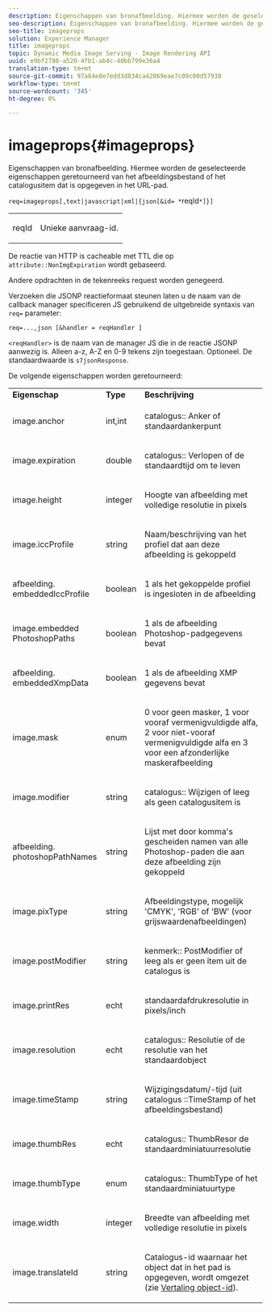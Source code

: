 ```yaml
---
description: Eigenschappen van bronafbeelding. Hiermee worden de geselecteerde eigenschappen geretourneerd van het afbeeldingsbestand of het catalogusitem dat is opgegeven in het URL-pad.
seo-description: Eigenschappen van bronafbeelding. Hiermee worden de geselecteerde eigenschappen geretourneerd van het afbeeldingsbestand of het catalogusitem dat is opgegeven in het URL-pad.
seo-title: imageprops
solution: Experience Manager
title: imageprops
topic: Dynamic Media Image Serving - Image Rendering API
uuid: e9bf2780-a520-4fb1-ab4c-40bb799e36a4
translation-type: tm+mt
source-git-commit: 97a84e8e7edd3d834ca42069eae7c09c00d57938
workflow-type: tm+mt
source-wordcount: '345'
ht-degree: 0%

---
```



# imageprops{#imageprops}

Eigenschappen van bronafbeelding. Hiermee worden de geselecteerde eigenschappen geretourneerd van het afbeeldingsbestand of het catalogusitem dat is opgegeven in het URL-pad.

`req=imageprops[,text|javascript|xml|{json[&id= *`reqId`*]}]`

<table id="simpletable_8E03127D50444CA7878A6B08E866EE2E"> 
 <tr class="strow"> 
  <td class="stentry"> <p><span class="codeph"><span class="varname"> reqId</span></span> </p> </td> 
  <td class="stentry"> <p>Unieke aanvraag-id. </p></td> 
 </tr> 
</table>

De reactie van HTTP is cacheable met TTL die op `attribute::NonImgExpiration` wordt gebaseerd.

Andere opdrachten in de tekenreeks request worden genegeerd.

Verzoeken die JSONP reactieformaat steunen laten u de naam van de callback manager specificeren JS gebruikend de uitgebreide syntaxis van `req=` parameter:

`req=...,json [&handler = reqHandler ]`

`<reqHandler>` is de naam van de manager JS die in de reactie JSONP aanwezig is. Alleen a-z, A-Z en 0-9 tekens zijn toegestaan. Optioneel. De standaardwaarde is `s7jsonResponse`.

De volgende eigenschappen worden geretourneerd:

<table id="table_5F289E2E21594A5598DF98E65DEDDFA0"> 
 <tbody> 
  <tr> 
   <td> <b> Eigenschap</b> </td> 
   <td> <b> Type</b> </td> 
   <td> <b> Beschrijving</b> </td> 
  </tr> 
  <tr> 
   <td> <p> <span class="codeph"> image.anchor</span> </p> </td> 
   <td> <p> int,int </p> </td> 
   <td> <p> <span class="codeph"> catalogus::</span> Anker of standaardankerpunt </p> </td> 
  </tr> 
  <tr> 
   <td> <p> <span class="codeph"> image.expiration</span> </p> </td> 
   <td> <p> double </p> </td> 
   <td> <p> <span class="codeph"> catalogus::</span> Verlopen of de standaardtijd om te leven </p> </td> 
  </tr> 
  <tr> 
   <td> <p> <span class="codeph"> image.height</span> </p> </td> 
   <td> <p> integer </p> </td> 
   <td> <p>Hoogte van afbeelding met volledige resolutie in pixels </p> </td> 
  </tr> 
  <tr> 
   <td> <p> <span class="codeph"> image.iccProfile</span> </p> </td> 
   <td> <p> string </p> </td> 
   <td> <p> Naam/beschrijving van het profiel dat aan deze afbeelding is gekoppeld </p> </td> 
  </tr> 
  <tr> 
   <td> <p> <span class="codeph"> afbeelding. embeddedIccProfile</span> </p> </td> 
   <td> <p> boolean </p> </td> 
   <td> <p> 1 als het gekoppelde profiel is ingesloten in de afbeelding </p> </td> 
  </tr> 
  <tr> 
   <td> <p> <span class="codeph"> image.embedded PhotoshopPaths</span> </p> </td> 
   <td> <p> boolean </p> </td> 
   <td> <p> 1 als de afbeelding Photoshop-padgegevens bevat </p> </td> 
  </tr> 
  <tr> 
   <td> <p> <span class="codeph"> afbeelding. embeddedXmpData</span> </p> </td> 
   <td> <p> boolean </p> </td> 
   <td> <p> 1 als de afbeelding XMP gegevens bevat </p> </td> 
  </tr> 
  <tr> 
   <td> <p> <span class="codeph"> image.mask</span> </p> </td> 
   <td> <p> enum </p> </td> 
   <td> <p> 0 voor geen masker, 1 voor vooraf vermenigvuldigde alfa, 2 voor niet-vooraf vermenigvuldigde alfa en 3 voor een afzonderlijke maskerafbeelding </p> </td> 
  </tr> 
  <tr> 
   <td> <p> <span class="codeph"> image.modifier</span> </p> </td> 
   <td> <p> string </p> </td> 
   <td> <p> <span class="codeph"> catalogus::</span> Wijzigen of leeg als geen catalogusitem is </p> </td> 
  </tr> 
  <tr> 
   <td> <p> <span class="codeph"> afbeelding. photoshopPathNames</span> </p> </td> 
   <td> <p> string </p> </td> 
   <td> <p> Lijst met door komma's gescheiden namen van alle Photoshop-paden die aan deze afbeelding zijn gekoppeld </p> </td> 
  </tr> 
  <tr> 
   <td> <p> <span class="codeph"> image.pixType</span> </p> </td> 
   <td> <p> string </p> </td> 
   <td> <p> Afbeeldingstype, mogelijk 'CMYK', 'RGB' of 'BW' (voor grijswaardenafbeeldingen) </p> </td> 
  </tr> 
  <tr> 
   <td> <p> <span class="codeph"> image.postModifier</span> </p> </td> 
   <td> <p> string </p> </td> 
   <td> <p> <span class="codeph"> kenmerk::</span> PostModifier of leeg als er geen item uit de catalogus is </p> </td> 
  </tr> 
  <tr> 
   <td> <p> <span class="codeph"> image.printRes</span> </p> </td> 
   <td> <p> echt </p> </td> 
   <td> <p> standaardafdrukresolutie in pixels/inch </p> </td> 
  </tr> 
  <tr> 
   <td> <p> <span class="codeph"> image.resolution</span> </p> </td> 
   <td> <p> echt </p> </td> 
   <td> <p> <span class="codeph"> catalogus::</span> Resolutie of de resolutie van het standaardobject </p> </td> 
  </tr> 
  <tr> 
   <td> <p> <span class="codeph"> image.timeStamp</span> </p> </td> 
   <td> <p> string </p> </td> 
   <td> <p>Wijzigingsdatum/-tijd (uit catalogus <span class="codeph">::TimeStamp</span> of het afbeeldingsbestand) </p> </td> 
  </tr> 
  <tr> 
   <td> <p> <span class="codeph"> image.thumbRes</span> </p> </td> 
   <td> <p> echt </p> </td> 
   <td> <p> <span class="codeph"> catalogus::</span> ThumbResor de standaardminiatuurresolutie </p> </td> 
  </tr> 
  <tr> 
   <td> <p> <span class="codeph"> image.thumbType</span> </p> </td> 
   <td> <p> enum </p> </td> 
   <td> <p> <span class="codeph"> catalogus::</span> ThumbType of het standaardminiatuurtype </p> </td> 
  </tr> 
  <tr> 
   <td> <p> <span class="codeph"> image.width</span> </p> </td> 
   <td> <p> integer </p> </td> 
   <td> <p> Breedte van afbeelding met volledige resolutie in pixels </p> </td> 
  </tr> 
  <tr> 
   <td> <p> <span class="codeph"> image.translateId</span> </p> </td> 
   <td> <p> string </p> </td> 
   <td> <p> Catalogus-id waarnaar het object <span class="varname"></span> dat in het pad is opgegeven, wordt omgezet (zie <a href="../../../../../../is-api/http-ref/image-serving-api-ref/c-http-protocol-reference/c-syntax-and-features/r-object-id-translation.md#reference-cf3e34e6cbb346d69ded9982bfdef414" type="reference" format="dita" scope="local"> Vertaling object-id</a>). </p> </td> 
  </tr> 
 </tbody> 
</table>


